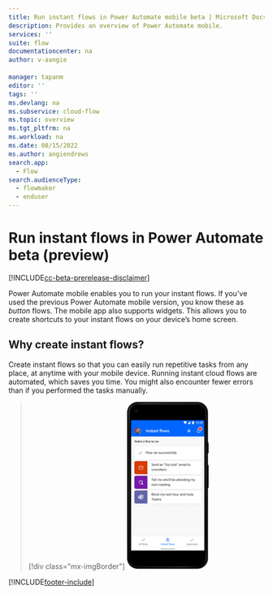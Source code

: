 ```yaml
---
title: Run instant flows in Power Automate mobile beta | Microsoft Docs
description: Provides an overview of Power Automate mobile.
services: ''
suite: flow
documentationcenter: na
author: v-aangie

manager: tapanm
editor: ''
tags: ''
ms.devlang: na
ms.subservice: cloud-flow
ms.topic: overview
ms.tgt_pltfrm: na
ms.workload: na
ms.date: 08/15/2022
ms.author: angiendrews
search.app: 
  - Flow
search.audienceType: 
  - flowmaker
  - enduser
---
```

# Run instant flows in Power Automate beta (preview)

[!INCLUDE[cc-beta-prerelease-disclaimer](../includes/cc-beta-prerelease-disclaimer.md)]

Power Automate mobile enables you to run your instant flows. If you've used the previous Power Automate mobile version, you know these as *button* flows. The mobile app also supports widgets. This allows you to create shortcuts to your instant flows on your device’s home screen.

## Why create instant flows?

Create instant flows so that you can easily run repetitive tasks from any place, at anytime with your mobile device. Running instant cloud flows are automated, which saves you time. You might also encounter fewer errors than if you performed the tasks manually.

> [!div class="mx-imgBorder"]
> ![Screenshot of instant flows.](../media/mobile/instant-flows.png "Instant flows")

[!INCLUDE[footer-include](../includes/footer-banner.md)]
